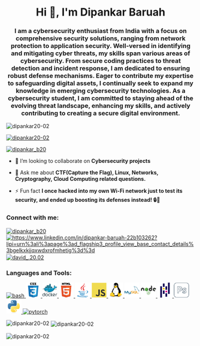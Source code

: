 <h1 align="center">Hi 👋, I'm Dipankar Baruah</h1>
<h3 align="center">I am a cybersecurity enthusiast from India with a focus on comprehensive security solutions, ranging from network protection to application security. Well-versed in identifying and mitigating cyber threats, my skills span various areas of cybersecurity. From secure coding practices to threat detection and incident response, I am dedicated to ensuring robust defense mechanisms. Eager to contribute my expertise to safeguarding digital assets, I continually seek to expand my knowledge in emerging cybersecurity technologies. As a cybersecurity student, I am committed to staying ahead of the evolving threat landscape, enhancing my skills, and actively contributing to creating a secure digital environment.</h3>

<p align="left"> <img src="https://komarev.com/ghpvc/?username=dipankar20-02&label=Profile%20views&color=0e75b6&style=flat" alt="dipankar20-02" /> </p>

<p align="left"> <a href="https://github.com/ryo-ma/github-profile-trophy"><img src="https://github-profile-trophy.vercel.app/?username=dipankar20-02" alt="dipankar20-02" /></a> </p>

<p align="left"> <a href="https://twitter.com/dipankar_b20" target="blank"><img src="https://img.shields.io/twitter/follow/dipankar_b20?logo=twitter&style=for-the-badge" alt="dipankar_b20" /></a> </p>

- 👯 I’m looking to collaborate on **Cybersecurity projects**

- 💬 Ask me about **CTF(Capture the Flag), Linux, Networks, Cryptography, Cloud Computing related questions.**

- ⚡ Fun fact **I once hacked into my own Wi-Fi network just to test its security, and ended up boosting its defenses instead! 🔒🔎**

<h3 align="left">Connect with me:</h3>
<p align="left">
<a href="https://twitter.com/dipankar_b20" target="blank"><img align="center" src="https://raw.githubusercontent.com/rahuldkjain/github-profile-readme-generator/master/src/images/icons/Social/twitter.svg" alt="dipankar_b20" height="30" width="40" /></a>
<a href="https://linkedin.com/in/https://www.linkedin.com/in/dipankar-baruah-22b103262?lipi=urn%3ali%3apage%3ad_flagship3_profile_view_base_contact_details%3bgelkxkjjqxwdxrofmhetig%3d%3d" target="blank"><img align="center" src="https://raw.githubusercontent.com/rahuldkjain/github-profile-readme-generator/master/src/images/icons/Social/linked-in-alt.svg" alt="https://www.linkedin.com/in/dipankar-baruah-22b103262?lipi=urn%3ali%3apage%3ad_flagship3_profile_view_base_contact_details%3bgelkxkjjqxwdxrofmhetig%3d%3d" height="30" width="40" /></a>
<a href="https://instagram.com/david_.20.02" target="blank"><img align="center" src="https://raw.githubusercontent.com/rahuldkjain/github-profile-readme-generator/master/src/images/icons/Social/instagram.svg" alt="david_.20.02" height="30" width="40" /></a>
</p>

<h3 align="left">Languages and Tools:</h3>
<p align="left"> <a href="https://www.gnu.org/software/bash/" target="_blank" rel="noreferrer"> <img src="https://www.vectorlogo.zone/logos/gnu_bash/gnu_bash-icon.svg" alt="bash" width="40" height="40"/> </a> <a href="https://www.w3schools.com/css/" target="_blank" rel="noreferrer"> <img src="https://raw.githubusercontent.com/devicons/devicon/master/icons/css3/css3-original-wordmark.svg" alt="css3" width="40" height="40"/> </a> <a href="https://www.docker.com/" target="_blank" rel="noreferrer"> <img src="https://raw.githubusercontent.com/devicons/devicon/master/icons/docker/docker-original-wordmark.svg" alt="docker" width="40" height="40"/> </a> <a href="https://www.w3.org/html/" target="_blank" rel="noreferrer"> <img src="https://raw.githubusercontent.com/devicons/devicon/master/icons/html5/html5-original-wordmark.svg" alt="html5" width="40" height="40"/> </a> <a href="https://www.java.com" target="_blank" rel="noreferrer"> <img src="https://raw.githubusercontent.com/devicons/devicon/master/icons/java/java-original.svg" alt="java" width="40" height="40"/> </a> <a href="https://developer.mozilla.org/en-US/docs/Web/JavaScript" target="_blank" rel="noreferrer"> <img src="https://raw.githubusercontent.com/devicons/devicon/master/icons/javascript/javascript-original.svg" alt="javascript" width="40" height="40"/> </a> <a href="https://www.linux.org/" target="_blank" rel="noreferrer"> <img src="https://raw.githubusercontent.com/devicons/devicon/master/icons/linux/linux-original.svg" alt="linux" width="40" height="40"/> </a> <a href="https://www.mysql.com/" target="_blank" rel="noreferrer"> <img src="https://raw.githubusercontent.com/devicons/devicon/master/icons/mysql/mysql-original-wordmark.svg" alt="mysql" width="40" height="40"/> </a> <a href="https://nodejs.org" target="_blank" rel="noreferrer"> <img src="https://raw.githubusercontent.com/devicons/devicon/master/icons/nodejs/nodejs-original-wordmark.svg" alt="nodejs" width="40" height="40"/> </a> <a href="https://pandas.pydata.org/" target="_blank" rel="noreferrer"> <img src="https://raw.githubusercontent.com/devicons/devicon/2ae2a900d2f041da66e950e4d48052658d850630/icons/pandas/pandas-original.svg" alt="pandas" width="40" height="40"/> </a> <a href="https://www.photoshop.com/en" target="_blank" rel="noreferrer"> <img src="https://raw.githubusercontent.com/devicons/devicon/master/icons/photoshop/photoshop-line.svg" alt="photoshop" width="40" height="40"/> </a> <a href="https://www.python.org" target="_blank" rel="noreferrer"> <img src="https://raw.githubusercontent.com/devicons/devicon/master/icons/python/python-original.svg" alt="python" width="40" height="40"/> </a> <a href="https://pytorch.org/" target="_blank" rel="noreferrer"> <img src="https://www.vectorlogo.zone/logos/pytorch/pytorch-icon.svg" alt="pytorch" width="40" height="40"/> </a> </p>

<p><img align="left" src="https://github-readme-stats.vercel.app/api/top-langs?username=dipankar20-02&show_icons=true&locale=en&layout=compact" alt="dipankar20-02" /></p>

<p>&nbsp;<img align="center" src="https://github-readme-stats.vercel.app/api?username=dipankar20-02&show_icons=true&locale=en" alt="dipankar20-02" /></p>

<p><img align="center" src="https://github-readme-streak-stats.herokuapp.com/?user=dipankar20-02&" alt="dipankar20-02" /></p>
